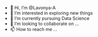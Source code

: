- 👋 Hi, I’m @Lavonya-A
- 👀 I’m interested in exploring new things
- 🌱 I’m currently pursuing Data Science
- 💞️ I’m looking to collaborate on ...
- 📫 How to reach me ...

<!---
Lavonya-A/Lavonya-A is a ✨ special ✨ repository because its `README.md` (this file) appears on your GitHub profile.
You can click the Preview link to take a look at your changes.
--->
